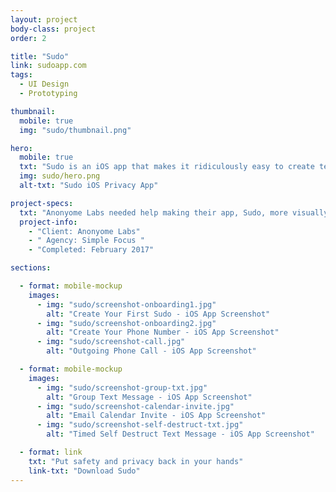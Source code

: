 ```yaml
---
layout: project
body-class: project
order: 2

title: "Sudo"
link: sudoapp.com
tags:
  - UI Design
  - Prototyping

thumbnail:
  mobile: true
  img: "sudo/thumbnail.png"

hero:
  mobile: true
  txt: "Sudo is an iOS app that makes it ridiculously easy to create temporary identities to help protect your real identity online."
  img: sudo/hero.png
  alt-txt: "Sudo iOS Privacy App"

project-specs:
  txt: "Anonyome Labs needed help making their app, Sudo, more visually consistent along with adding some needed features. I spent six months embedded with their internal design and development teams refining their design process and tooling, along with prototyping, testing, and shipping new features."
  project-info:
    - "Client: Anonyome Labs"
    - " Agency: Simple Focus "
    - "Completed: February 2017"

sections:

  - format: mobile-mockup
    images:
      - img: "sudo/screenshot-onboarding1.jpg"
        alt: "Create Your First Sudo - iOS App Screenshot"
      - img: "sudo/screenshot-onboarding2.jpg"
        alt: "Create Your Phone Number - iOS App Screenshot"
      - img: "sudo/screenshot-call.jpg"
        alt: "Outgoing Phone Call - iOS App Screenshot"

  - format: mobile-mockup
    images:
      - img: "sudo/screenshot-group-txt.jpg"
        alt: "Group Text Message - iOS App Screenshot"
      - img: "sudo/screenshot-calendar-invite.jpg"
        alt: "Email Calendar Invite - iOS App Screenshot"
      - img: "sudo/screenshot-self-destruct-txt.jpg"
        alt: "Timed Self Destruct Text Message - iOS App Screenshot"

  - format: link
    txt: "Put safety and privacy back in your hands"
    link-txt: "Download Sudo"
---
```

